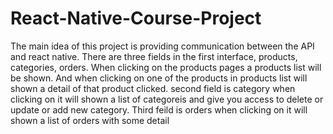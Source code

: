 # React-Native-Course-Project
The main idea of this project is providing communication between the API and react native.
There are three fields in the first interface, products, categories, orders.
When clicking on the products pages a products list will be shown.
And when clicking on one of the products in products list will shown a detail of that product clicked.
second field is category when clicking on it will shown a list of categoreis and give you access to delete or update 
or add new category.
Third feild is orders when clicking on it will shown a list of orders with some detail
